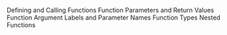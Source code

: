 Defining and Calling Functions
Function Parameters and Return Values
Function Argument Labels and Parameter Names
Function Types
Nested Functions
